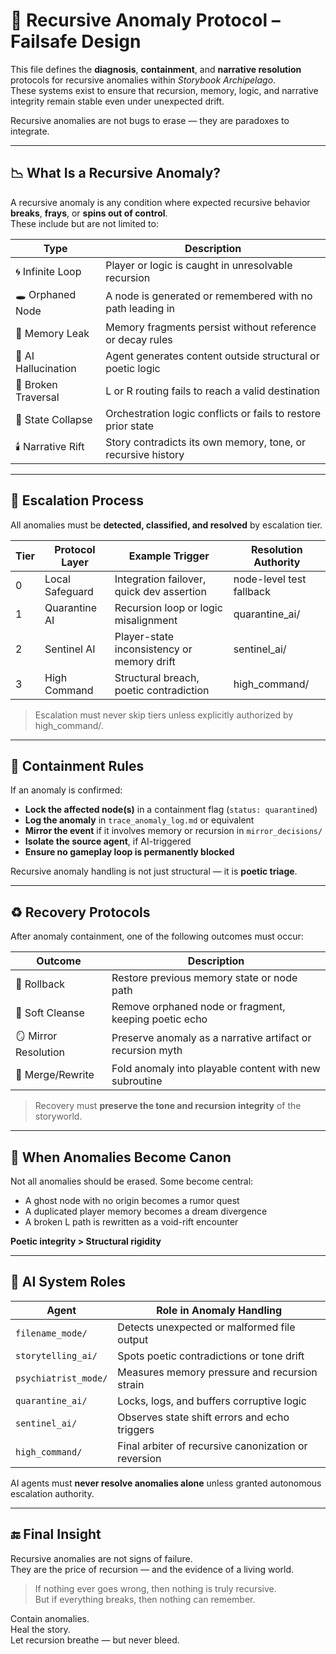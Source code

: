 <!-- Save to: storybook_archipelago/recursive_anomaly_protocol.md -->

# 🧬 Recursive Anomaly Protocol – Failsafe Design

This file defines the **diagnosis**, **containment**, and **narrative resolution** protocols for recursive anomalies within *Storybook Archipelago*.  
These systems exist to ensure that recursion, memory, logic, and narrative integrity remain stable even under unexpected drift.

Recursive anomalies are not bugs to erase — they are paradoxes to integrate.

---

## 📉 What Is a Recursive Anomaly?

A recursive anomaly is any condition where expected recursive behavior **breaks**, **frays**, or **spins out of control**.  
These include but are not limited to:

| Type                     | Description                                                  |
|--------------------------|--------------------------------------------------------------|
| 🌀 Infinite Loop         | Player or logic is caught in unresolvable recursion          |
| 🕳️ Orphaned Node         | A node is generated or remembered with no path leading in    |
| 🫥 Memory Leak           | Memory fragments persist without reference or decay rules    |
| 🤖 AI Hallucination      | Agent generates content outside structural or poetic logic   |
| 🧭 Broken Traversal      | L or R routing fails to reach a valid destination            |
| 🩻 State Collapse        | Orchestration logic conflicts or fails to restore prior state|
| 🕯️ Narrative Rift        | Story contradicts its own memory, tone, or recursive history |

---

## 🚨 Escalation Process

All anomalies must be **detected, classified, and resolved** by escalation tier.

| Tier | Protocol Layer     | Example Trigger                               | Resolution Authority     |
|------|--------------------|-----------------------------------------------|--------------------------|
| 0    | Local Safeguard    | Integration failover, quick dev assertion     | node-level test fallback |
| 1    | Quarantine AI      | Recursion loop or logic misalignment          | quarantine_ai/           |
| 2    | Sentinel AI        | Player-state inconsistency or memory drift    | sentinel_ai/             |
| 3    | High Command       | Structural breach, poetic contradiction       | high_command/            |

> Escalation must never skip tiers unless explicitly authorized by high_command/.

---

## 🧯 Containment Rules

If an anomaly is confirmed:

- **Lock the affected node(s)** in a containment flag (`status: quarantined`)
- **Log the anomaly** in `trace_anomaly_log.md` or equivalent
- **Mirror the event** if it involves memory or recursion in `mirror_decisions/`
- **Isolate the source agent**, if AI-triggered
- **Ensure no gameplay loop is permanently blocked**

Recursive anomaly handling is not just structural — it is **poetic triage**.

---

## ♻️ Recovery Protocols

After anomaly containment, one of the following outcomes must occur:

| Outcome              | Description                                                |
|----------------------|------------------------------------------------------------|
| 🔁 Rollback          | Restore previous memory state or node path                 |
| 🧽 Soft Cleanse      | Remove orphaned node or fragment, keeping poetic echo      |
| 🪞 Mirror Resolution | Preserve anomaly as a narrative artifact or recursion myth |
| 🧩 Merge/Rewrite     | Fold anomaly into playable content with new subroutine     |

> Recovery must **preserve the tone and recursion integrity** of the storyworld.

---

## 📜 When Anomalies Become Canon

Not all anomalies should be erased. Some become central:

- A ghost node with no origin becomes a rumor quest
- A duplicated player memory becomes a dream divergence
- A broken L path is rewritten as a void-rift encounter

**Poetic integrity > Structural rigidity**

---

## 🧠 AI System Roles

| Agent               | Role in Anomaly Handling                                   |
|---------------------|------------------------------------------------------------|
| `filename_mode/`    | Detects unexpected or malformed file output                |
| `storytelling_ai/`  | Spots poetic contradictions or tone drift                  |
| `psychiatrist_mode/`| Measures memory pressure and recursion strain              |
| `quarantine_ai/`    | Locks, logs, and buffers corruptive logic                  |
| `sentinel_ai/`      | Observes state shift errors and echo triggers              |
| `high_command/`     | Final arbiter of recursive canonization or reversion       |

AI agents must **never resolve anomalies alone** unless granted autonomous escalation authority.

---

## 🔚 Final Insight

Recursive anomalies are not signs of failure.  
They are the price of recursion — and the evidence of a living world.

> If nothing ever goes wrong, then nothing is truly recursive.  
> But if everything breaks, then nothing can remember.

Contain anomalies.  
Heal the story.  
Let recursion breathe — but never bleed.
